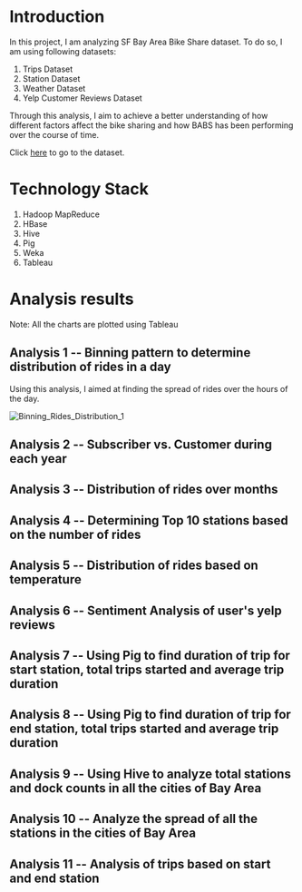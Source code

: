 # Introduction

In this project, I am analyzing SF Bay Area Bike Share dataset. To do so, I am using following datasets:

1. Trips Dataset
2. Station Dataset
3. Weather Dataset
4. Yelp Customer Reviews Dataset

Through this analysis, I aim to achieve a better understanding of how different factors affect the bike sharing and how BABS has been performing over the course of time.

Click [here](http://www.bayareabikeshare.com/open-data/) to go to the dataset.

# Technology Stack

1. Hadoop MapReduce
2. HBase
3. Hive
4. Pig
5. Weka
6. Tableau

# Analysis results

Note: All the charts are plotted using Tableau

## Analysis 1 -- Binning pattern to determine distribution of rides in a day

Using this analysis, I aimed at finding the spread of rides over the hours of the day.

![Binning_Rides_Distribution_1](results/Analysis2_1.png)

## Analysis 2 -- Subscriber vs. Customer during each year

## Analysis 3 -- Distribution of rides over months

## Analysis 4 -- Determining Top 10 stations based on the number of rides

## Analysis 5 -- Distribution of rides based on temperature

## Analysis 6 -- Sentiment Analysis of user's yelp reviews

## Analysis 7 -- Using Pig to find duration of trip for start station, total trips started and average trip duration

## Analysis 8 -- Using Pig to find duration of trip for end station, total trips started and average trip duration

## Analysis 9 -- Using Hive to analyze total stations and dock counts in all the cities of Bay Area

## Analysis 10 -- Analyze the spread of all the stations in the cities of Bay Area

## Analysis 11 -- Analysis of trips based on start and end station
